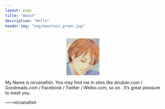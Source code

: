 ```yaml
---
layout: page
title: "About"
description: "Hello"
header-img: "img/mountain_green.jpg"
---
```


<center>
    <p><img src="img/head.jpg" align="center"></p>
</center>


My Name is nirvanafish. You may find me in sites like douban.com / Goodreads.com / Facebook / Twitter / Weibo.com, so on . It’s great pleasure to meet you. 


——nirvanafish

